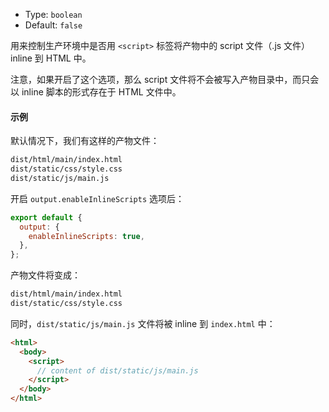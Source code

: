 - Type: `boolean`
- Default: `false`

用来控制生产环境中是否用 `<script>` 标签将产物中的 script 文件（.js 文件）inline 到 HTML 中。

注意，如果开启了这个选项，那么 script 文件将不会被写入产物目录中，而只会以 inline 脚本的形式存在于 HTML 文件中。

#### 示例

默认情况下，我们有这样的产物文件：

```bash
dist/html/main/index.html
dist/static/css/style.css
dist/static/js/main.js
```

开启 `output.enableInlineScripts` 选项后：

```js
export default {
  output: {
    enableInlineScripts: true,
  },
};
```

产物文件将变成：

```bash
dist/html/main/index.html
dist/static/css/style.css
```

同时，`dist/static/js/main.js` 文件将被 inline 到 `index.html` 中：

```html
<html>
  <body>
    <script>
      // content of dist/static/js/main.js
    </script>
  </body>
</html>
```
